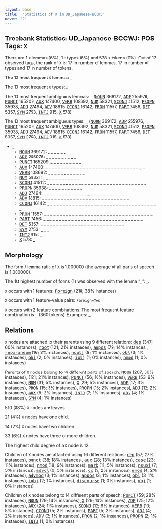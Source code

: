 ```yaml
---
layout: base
title:  'Statistics of X in UD_Japanese-BCCWJ'
udver: '2'
---
```


## Treebank Statistics: UD_Japanese-BCCWJ: POS Tags: `X`

There are 1 `X` lemmas (6%), 1 `X` types (6%) and 578 `X` tokens (0%).
Out of 17 observed tags, the rank of `X` is: 17 in number of lemmas, 17 in number of types and 17 in number of tokens.

The 10 most frequent `X` lemmas: _

The 10 most frequent `X` types:  _

The 10 most frequent ambiguous lemmas: _ (<tt><a href="ja_bccwj-pos-NOUN.html">NOUN</a></tt> 369172, <tt><a href="ja_bccwj-pos-ADP.html">ADP</a></tt> 255976, <tt><a href="ja_bccwj-pos-PUNCT.html">PUNCT</a></tt> 165209, <tt><a href="ja_bccwj-pos-AUX.html">AUX</a></tt> 147400, <tt><a href="ja_bccwj-pos-VERB.html">VERB</a></tt> 108692, <tt><a href="ja_bccwj-pos-NUM.html">NUM</a></tt> 58321, <tt><a href="ja_bccwj-pos-SCONJ.html">SCONJ</a></tt> 41512, <tt><a href="ja_bccwj-pos-PROPN.html">PROPN</a></tt> 35938, <tt><a href="ja_bccwj-pos-ADJ.html">ADJ</a></tt> 27494, <tt><a href="ja_bccwj-pos-ADV.html">ADV</a></tt> 18815, <tt><a href="ja_bccwj-pos-CCONJ.html">CCONJ</a></tt> 16142, <tt><a href="ja_bccwj-pos-PRON.html">PRON</a></tt> 11557, <tt><a href="ja_bccwj-pos-PART.html">PART</a></tt> 7456, <tt><a href="ja_bccwj-pos-DET.html">DET</a></tt> 5357, <tt><a href="ja_bccwj-pos-SYM.html">SYM</a></tt> 2753, <tt><a href="ja_bccwj-pos-INTJ.html">INTJ</a></tt> 915, <tt><a href="ja_bccwj-pos-X.html">X</a></tt> 578)

The 10 most frequent ambiguous types:  _ (<tt><a href="ja_bccwj-pos-NOUN.html">NOUN</a></tt> 369172, <tt><a href="ja_bccwj-pos-ADP.html">ADP</a></tt> 255976, <tt><a href="ja_bccwj-pos-PUNCT.html">PUNCT</a></tt> 165209, <tt><a href="ja_bccwj-pos-AUX.html">AUX</a></tt> 147400, <tt><a href="ja_bccwj-pos-VERB.html">VERB</a></tt> 108692, <tt><a href="ja_bccwj-pos-NUM.html">NUM</a></tt> 58321, <tt><a href="ja_bccwj-pos-SCONJ.html">SCONJ</a></tt> 41512, <tt><a href="ja_bccwj-pos-PROPN.html">PROPN</a></tt> 35938, <tt><a href="ja_bccwj-pos-ADJ.html">ADJ</a></tt> 27494, <tt><a href="ja_bccwj-pos-ADV.html">ADV</a></tt> 18815, <tt><a href="ja_bccwj-pos-CCONJ.html">CCONJ</a></tt> 16142, <tt><a href="ja_bccwj-pos-PRON.html">PRON</a></tt> 11557, <tt><a href="ja_bccwj-pos-PART.html">PART</a></tt> 7456, <tt><a href="ja_bccwj-pos-DET.html">DET</a></tt> 5357, <tt><a href="ja_bccwj-pos-SYM.html">SYM</a></tt> 2753, <tt><a href="ja_bccwj-pos-INTJ.html">INTJ</a></tt> 915, <tt><a href="ja_bccwj-pos-X.html">X</a></tt> 578)


* _
  * <tt><a href="ja_bccwj-pos-NOUN.html">NOUN</a></tt> 369172: <b>_</b> _ <b>_</b> <b>_</b> _ _ <b>_</b> <b>_</b> _ <b>_</b> _ <b>_</b>
  * <tt><a href="ja_bccwj-pos-ADP.html">ADP</a></tt> 255976: _ _ _ _ <b>_</b> _ _ _ <b>_</b> _ <b>_</b> _
  * <tt><a href="ja_bccwj-pos-PUNCT.html">PUNCT</a></tt> 165209: _ _ <b>_</b> _ _ _ _ _ _ _
  * <tt><a href="ja_bccwj-pos-AUX.html">AUX</a></tt> 147400: _ _ _ _ _ _ _ _ _ _ _ _ _ _ _ _ _ _ _ _ _ _ _ _ _ _ _ _ _ _ <b>_</b> _
  * <tt><a href="ja_bccwj-pos-VERB.html">VERB</a></tt> 108692: _ _ _ _ _ <b>_</b> _ _ _ _ _ _
  * <tt><a href="ja_bccwj-pos-NUM.html">NUM</a></tt> 58321: _ <b>_</b> _ _ _ _ _ _ _ _ _ _
  * <tt><a href="ja_bccwj-pos-SCONJ.html">SCONJ</a></tt> 41512: _ _ _ _ _ _ <b>_</b> _ _ _ _ _ _ _ _ _ _ _ _ _ _ _ _ _ _ _ _ _ _ _ _ _
  * <tt><a href="ja_bccwj-pos-PROPN.html">PROPN</a></tt> 35938: _ _ _ <b>_</b> _ _ _ _ _ _ _
  * <tt><a href="ja_bccwj-pos-ADJ.html">ADJ</a></tt> 27494: _ _ _ _ _ _ _ _ _ _ _ _ _ _ <b>_</b> _ _ _ _ _ _ _ _ _ _ _ _
  * <tt><a href="ja_bccwj-pos-ADV.html">ADV</a></tt> 18815: _ _ _ _ _ _ _ <b>_</b> _ _ _ _ _ _ _ _ _ _ _ _ _ _ _ _ _ _ _ _
  * <tt><a href="ja_bccwj-pos-CCONJ.html">CCONJ</a></tt> 16142: <b>_</b> _ _ _ _ _ _ _ _ _ _ _ _ _ _ _ _ _ _ _ _ _ _ _ _ _ _ _ _ _ _ _ _ _ _ _
  * <tt><a href="ja_bccwj-pos-PRON.html">PRON</a></tt> 11557: <b>_</b> _ _ _ _ _ _ _ _ _ _ _ _ _ _ _ _ _ _ _ _ _ _ _ _ _ _ _ _ _ _ _ _ _ _
  * <tt><a href="ja_bccwj-pos-PART.html">PART</a></tt> 7456: _ _ _ _ _ _ _ _ _ _ _ _ _ _ _ _ _ _ _ _ _ _ _ _ _ _ <b>_</b> _ _ _ _ _
  * <tt><a href="ja_bccwj-pos-DET.html">DET</a></tt> 5357: _ _ _ _ _ _ _ _ _ _ _ _ _ _ _ _ _ _ _ <b>_</b> _ _ _ _ _ _ _
  * <tt><a href="ja_bccwj-pos-SYM.html">SYM</a></tt> 2753: <b>_</b> _ _
  * <tt><a href="ja_bccwj-pos-INTJ.html">INTJ</a></tt> 915: <b>_</b> _
  * <tt><a href="ja_bccwj-pos-X.html">X</a></tt> 578: <b>_</b>

## Morphology

The form / lemma ratio of `X` is 1.000000 (the average of all parts of speech is 1.000000).

The 1st highest number of forms (1) was observed with the lemma “_”: _.

`X` occurs with 1 features: <tt><a href="ja_bccwj-feat-Foreign.html">Foreign</a></tt> (218; 38% instances)

`X` occurs with 1 feature-value pairs: `Foreign=Yes`

`X` occurs with 2 feature combinations.
The most frequent feature combination is `_` (360 tokens).
Examples: _


## Relations

`X` nodes are attached to their parents using 9 different relations: <tt><a href="ja_bccwj-dep-dep.html">dep</a></tt> (347; 60% instances), <tt><a href="ja_bccwj-dep-root.html">root</a></tt> (121; 21% instances), <tt><a href="ja_bccwj-dep-appos.html">appos</a></tt> (79; 14% instances), <tt><a href="ja_bccwj-dep-reparandum.html">reparandum</a></tt> (16; 3% instances), <tt><a href="ja_bccwj-dep-nsubj.html">nsubj</a></tt> (8; 1% instances), <tt><a href="ja_bccwj-dep-obl.html">obl</a></tt> (3; 1% instances), <tt><a href="ja_bccwj-dep-obj.html">obj</a></tt> (2; 0% instances), <tt><a href="ja_bccwj-dep-iobj.html">iobj</a></tt> (1; 0% instances), <tt><a href="ja_bccwj-dep-nmod.html">nmod</a></tt> (1; 0% instances)

Parents of `X` nodes belong to 14 different parts of speech: <tt><a href="ja_bccwj-pos-NOUN.html">NOUN</a></tt> (207; 36% instances),  (121; 21% instances), <tt><a href="ja_bccwj-pos-PUNCT.html">PUNCT</a></tt> (56; 10% instances), <tt><a href="ja_bccwj-pos-VERB.html">VERB</a></tt> (53; 9% instances), <tt><a href="ja_bccwj-pos-NUM.html">NUM</a></tt> (31; 5% instances), <tt><a href="ja_bccwj-pos-X.html">X</a></tt> (29; 5% instances), <tt><a href="ja_bccwj-pos-ADP.html">ADP</a></tt> (17; 3% instances), <tt><a href="ja_bccwj-pos-PRON.html">PRON</a></tt> (15; 3% instances), <tt><a href="ja_bccwj-pos-PROPN.html">PROPN</a></tt> (13; 2% instances), <tt><a href="ja_bccwj-pos-ADJ.html">ADJ</a></tt> (12; 2% instances), <tt><a href="ja_bccwj-pos-AUX.html">AUX</a></tt> (9; 2% instances), <tt><a href="ja_bccwj-pos-INTJ.html">INTJ</a></tt> (7; 1% instances), <tt><a href="ja_bccwj-pos-ADV.html">ADV</a></tt> (4; 1% instances), <tt><a href="ja_bccwj-pos-SYM.html">SYM</a></tt> (4; 1% instances)

510 (88%) `X` nodes are leaves.

21 (4%) `X` nodes have one child.

14 (2%) `X` nodes have two children.

33 (6%) `X` nodes have three or more children.

The highest child degree of a `X` node is 12.

Children of `X` nodes are attached using 16 different relations: <tt><a href="ja_bccwj-dep-dep.html">dep</a></tt> (57; 27% instances), <tt><a href="ja_bccwj-dep-punct.html">punct</a></tt> (38; 18% instances), <tt><a href="ja_bccwj-dep-aux.html">aux</a></tt> (28; 13% instances), <tt><a href="ja_bccwj-dep-case.html">case</a></tt> (23; 11% instances), <tt><a href="ja_bccwj-dep-nmod.html">nmod</a></tt> (18; 9% instances), <tt><a href="ja_bccwj-dep-mark.html">mark</a></tt> (11; 5% instances), <tt><a href="ja_bccwj-dep-nsubj.html">nsubj</a></tt> (7; 3% instances), <tt><a href="ja_bccwj-dep-advcl.html">advcl</a></tt> (6; 3% instances), <tt><a href="ja_bccwj-dep-cc.html">cc</a></tt> (5; 2% instances), <tt><a href="ja_bccwj-dep-amod.html">amod</a></tt> (4; 2% instances), <tt><a href="ja_bccwj-dep-advmod.html">advmod</a></tt> (3; 1% instances), <tt><a href="ja_bccwj-dep-appos.html">appos</a></tt> (3; 1% instances), <tt><a href="ja_bccwj-dep-obl.html">obl</a></tt> (3; 1% instances), <tt><a href="ja_bccwj-dep-iobj.html">iobj</a></tt> (2; 1% instances), <tt><a href="ja_bccwj-dep-discourse.html">discourse</a></tt> (1; 0% instances), <tt><a href="ja_bccwj-dep-obj.html">obj</a></tt> (1; 0% instances)

Children of `X` nodes belong to 14 different parts of speech: <tt><a href="ja_bccwj-pos-PUNCT.html">PUNCT</a></tt> (59; 28% instances), <tt><a href="ja_bccwj-pos-NOUN.html">NOUN</a></tt> (29; 14% instances), <tt><a href="ja_bccwj-pos-X.html">X</a></tt> (29; 14% instances), <tt><a href="ja_bccwj-pos-ADP.html">ADP</a></tt> (25; 12% instances), <tt><a href="ja_bccwj-pos-AUX.html">AUX</a></tt> (24; 11% instances), <tt><a href="ja_bccwj-pos-SCONJ.html">SCONJ</a></tt> (12; 6% instances), <tt><a href="ja_bccwj-pos-VERB.html">VERB</a></tt> (10; 5% instances), <tt><a href="ja_bccwj-pos-CCONJ.html">CCONJ</a></tt> (5; 2% instances), <tt><a href="ja_bccwj-pos-PART.html">PART</a></tt> (5; 2% instances), <tt><a href="ja_bccwj-pos-ADJ.html">ADJ</a></tt> (4; 2% instances), <tt><a href="ja_bccwj-pos-ADV.html">ADV</a></tt> (3; 1% instances), <tt><a href="ja_bccwj-pos-PRON.html">PRON</a></tt> (2; 1% instances), <tt><a href="ja_bccwj-pos-PROPN.html">PROPN</a></tt> (2; 1% instances), <tt><a href="ja_bccwj-pos-INTJ.html">INTJ</a></tt> (1; 0% instances)

